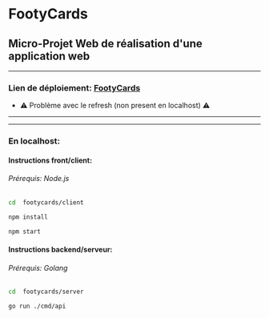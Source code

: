 # FootyCards
## Micro-Projet Web de réalisation d'une application web
---
### Lien de déploiement: [FootyCards](https://euphonious-kitsune-652034.netlify.app/)
 - :warning: Problème avec le refresh (non present en localhost) :warning:
---
---
### En localhost:
#### Instructions front/client:
###### Prérequis: Node.js
```bash
cd	footycards/client
```

```bash
npm install
```

```bash
npm start
```
#### Instructions backend/serveur:
###### Prérequis: Golang
```bash
cd  footycards/server
```

```bash
go run ./cmd/api
```


